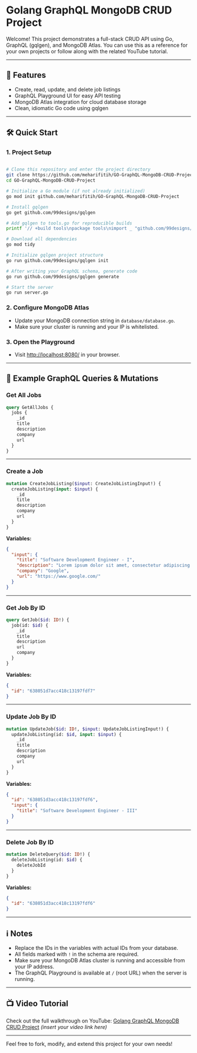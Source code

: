 

# Golang GraphQL MongoDB CRUD Project

Welcome! This project demonstrates a full-stack CRUD API using Go, GraphQL (gqlgen), and MongoDB Atlas. You can use this as a reference for your own projects or follow along with the related YouTube tutorial.

---

## 🚀 Features
- Create, read, update, and delete job listings
- GraphQL Playground UI for easy API testing
- MongoDB Atlas integration for cloud database storage
- Clean, idiomatic Go code using gqlgen

---

## 🛠️ Quick Start

### 1. Project Setup

```sh

# Clone this repository and enter the project directory
git clone https://github.com/meharifitih/GO-GraphQL-MongoDB-CRUD-Project.git
cd GO-GraphQL-MongoDB-CRUD-Project

# Initialize a Go module (if not already initialized)
go mod init github.com/meharifitih/GO-GraphQL-MongoDB-CRUD-Project

# Install gqlgen
go get github.com/99designs/gqlgen

# Add gqlgen to tools.go for reproducible builds
printf '// +build tools\npackage tools\nimport _ "github.com/99designs/gqlgen"' | gofmt > tools.go

# Download all dependencies
go mod tidy

# Initialize gqlgen project structure
go run github.com/99designs/gqlgen init

# After writing your GraphQL schema, generate code
go run github.com/99designs/gqlgen generate

# Start the server
go run server.go
```

### 2. Configure MongoDB Atlas
- Update your MongoDB connection string in `database/database.go`.
- Make sure your cluster is running and your IP is whitelisted.

### 3. Open the Playground
- Visit [http://localhost:8080/](http://localhost:8080/) in your browser.

---

## 🧪 Example GraphQL Queries & Mutations

### Get All Jobs
```graphql
query GetAllJobs {
  jobs {
    _id
    title
    description
    company
    url
  }
}
```

---

### Create a Job
```graphql
mutation CreateJobListing($input: CreateJobListingInput!) {
  createJobListing(input: $input) {
    _id
    title
    description
    company
    url
  }
}
```
**Variables:**
```json
{
  "input": {
    "title": "Software Development Engineer - I",
    "description": "Lorem ipsum dolor sit amet, consectetur adipiscing elit, sed do eiusmod tempor incididunt",
    "company": "Google",
    "url": "https://www.google.com/"
  }
}
```

---

### Get Job By ID
```graphql
query GetJob($id: ID!) {
  job(id: $id) {
    _id
    title
    description
    url
    company
  }
}
```
**Variables:**
```json
{
  "id": "638051d7acc418c13197fdf7"
}
```

---

### Update Job By ID
```graphql
mutation UpdateJob($id: ID!, $input: UpdateJobListingInput!) {
  updateJobListing(id: $id, input: $input) {
    _id
    title
    description
    company
    url
  }
}
```
**Variables:**
```json
{
  "id": "638051d3acc418c13197fdf6",
  "input": {
    "title": "Software Development Engineer - III"
  }
}
```

---

### Delete Job By ID
```graphql
mutation DeleteQuery($id: ID!) {
  deleteJobListing(id: $id) {
    deleteJobId
  }
}
```
**Variables:**
```json
{
  "id": "638051d3acc418c13197fdf6"
}
```

---

## ℹ️ Notes
- Replace the IDs in the variables with actual IDs from your database.
- All fields marked with `!` in the schema are required.
- Make sure your MongoDB Atlas cluster is running and accessible from your IP address.
- The GraphQL Playground is available at `/` (root URL) when the server is running.

---

## 📺 Video Tutorial
Check out the full walkthrough on YouTube: [Golang GraphQL MongoDB CRUD Project](#) *(insert your video link here)*

---

Feel free to fork, modify, and extend this project for your own needs!

